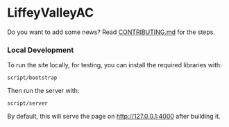 # LiffeyValleyAC

Do you want to add some news? Read [CONTRIBUTING.md](https://github.com/LiffeyValleyAC/LiffeyValleyAC.github.io/blob/master/CONTRIBUTING.md) for the steps.

### Local Development

To run the site locally, for testing, you can install the required libraries with:

```
script/bootstrap
```

Then run the server with:

```
script/server
```

By default, this will serve the page on http://127.0.0.1:4000 after building it.
